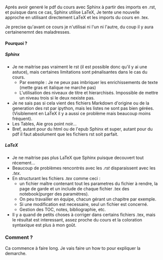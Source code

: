 Aprés avoir generé le pdf du cours avec Sphinx à partir des imports en .rst, et puisque dans ce cas, Sphinx utilise LaTeX,
Je tente une nouvelle approche en utilisant directement LaTeX et les imports du cours en .tex.

Je precise qu'avant ce cours je n'utilisai ni l'un ni l'autre, du coup il y aura certainenemnt des maladresses.

#### Pourquoi ?
##### Sphinx
- Je ne maitrise pas vraiment le rst (il est possible donc qu'il y ai une astuce),
mais certaines limitations sont pénalisantes dans le cas du cours.
  - Par exemple : Je ne peux pas imbriquer les enrichissements de texte (mette gras et italique ne marche pas)
  - L'utilisation des niveaux de titre et hierarchisés. Impossible de mettre un niveau trois si le deux nexiste pas.
- Je ne sais pas si cela vient des fichiers Markdown d'origine ou de la generation des rst par ipython, mais les listes ne sont
pas bien gérées.(Visiblement en LaTeX il y a aussi ce problème mais beaucoup moins fréquent).
- Les Tables, Aie gros point noir...
- Bref, autant pour du html ou de l'epub Sphinx et super, autant pour du pdf il faut absolument que les fichiers rst soit parfait.
##### LaTeX
- Je ne maitrise pas plus LaTeX que Sphinx puisque decouvert tout récement...
- Beaucoup de problèmes rencontrés avec les _.rst_ disparaissent avec les _.tex_.
- En structurant les fichiers _.tex_ comme ceci :
  - un fichier maître contenant tout les parametres du fichier à rendre, la page de garde et un include de chaque fichier .tex des notebook(purger des paramètres).
  - On peu travailler en équipe, chacun gérant un chapitre par exemple.
  - Si une modification est necessaire, seul un fichier est concerné.
  - Gestion des TOC, notes, bibliographie, etc.
 - Il y a quand de petits choses à corriger dans certains fichiers .tex, mais le résultat est interessant, assez proche du cours et la coloration syntaxique est plus à mon goût.

### Comment ?
Ca commence à faire long. Je vais faire un how to pour expliquer la demarche.
